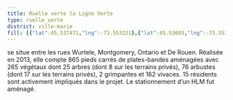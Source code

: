 ```yaml
---
title: Ruelle verte la Ligne Verte
type: ruelle_verte
district: ville-marie
fill: [{"lat":45.537471,"lng":-73.553221},{"lat":45.53693,"lng":-73.553602},{"lat":45.537197,"lng":-73.553414},{"lat":45.536287,"lng":-73.550909},{"lat":45.536573,"lng":-73.55071},{"lat":45.536028,"lng":-73.551107}]
---
```


se situe entre les rues Wurtele, Montgomery, Ontario et De Rouen. Réalisée en 2013, elle compte 865 pieds carrés de plates-bandes aménagées avec 265 végétaux dont 25 arbres (dont 8 sur les terrains privés), 76 arbustes (dont 17 sur les terrains privés), 2 grimpantes et 162 vivaces. 15 résidents sont activement impliqués dans le projet. Le stationnement d’un HLM fut aménagé.